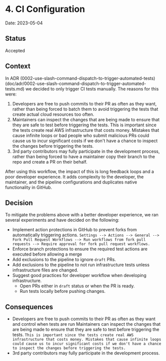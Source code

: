 # 4. CI Configuration

Date: 2023-05-04

## Status

Accepted

## Context

In ADR (0002-use-slash-command-dispatch-to-trigger-automated-tests)(doc/adr/0002-use-slash-command-dispatch-to-trigger-automated-tests.md) we decided to only trigger CI tests manually. The reasons for this were:

1. Developers are free to push commits to their PR as often as they want, rather than being forced to batch them to avoid triggering the tests that create actual cloud resources too often.
2. Maintainers can inspect the changes that are being made to ensure that they are safe to test before triggering the tests. This is important since the tests create real AWS infrastructure that costs money. Mistakes that cause infinite loops or bad people who submit malicious PRs could cause us to incur significant costs if we don't have a chance to inspect the changes before triggering the tests.
3. 3rd party contributors may fully participate in the development process, rather than being forced to have a maintainer copy their branch to the repo and create a PR on their behalf.

After using this workflow, the impact of this is long feedback loops and a poor developer experience. It adds complexity to the developer, the maintainer, and the pipeline configurations and duplicates native functionality in GitHub.
  
## Decision

To mitigate the problems above with a better developer experience, we ran several experiments and have decided on the following:

- Implement action protections in GitHub to prevent forks from automatically triggering actions.
`Settings --> Actions --> General --> Fork Pull Request Workflows --> Run workflows from fork pull requests --> Require approval for fork pull request workflows.`
- Enforce branch protections to ensure the required test actions are executed before allowing a merge
- Add exclusions to the pipeline to ignore `draft` PRs.
- Add exclusions to the pipeline to not run infrastructure tests unless infrastructure files are changed.
- Suggest good practices for developer workflow when developing infrastructure.
  - Open PRs either in `draft` status or when the PR is ready.
  - Run tests locally before pushing changes.

## Consequences

- Developers are free to push commits to their PR as often as they want and control when tests are run
Maintainers can inspect the changes that are being made to ensure that they are safe to test before triggering the tests. `This is important since the tests create real AWS infrastructure that costs money. Mistakes that cause infinite loops could cause us to incur significant costs if we don't have a chance to inspect the changes before triggering the tests.`
- 3rd party contributors may fully participate in the development process.
